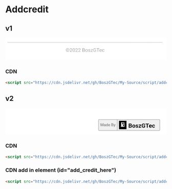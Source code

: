 # Addcredit 

## v1
![](https://github.com/BoszGTec/boszgtec.github.io/raw/main/script/SmartSelect_20220527-232252_Opera.jpg)
### CDN
```html
<script src="https://cdn.jsdelivr.net/gh/BoszGTec/My-Source/script/addcredit/v1.js" ></script>
```

## v2
![](screenshot/SmartSelect_20220605-224513_Opera.jpg)
### CDN
```html
<script src="https://cdn.jsdelivr.net/gh/BoszGTec/My-Source/script/addcredit/v2.js" defer ></script>
```
### CDN add in element (id="add_credit_here")
```html
<script src="https://cdn.jsdelivr.net/gh/BoszGTec/My-Source/script/addcredit/v2_add_in_elem.js" defer ></script>
```
